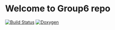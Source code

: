 # Welcome to  Group6   repo

[![Build Status](https://www.travis-ci.com/MaxBarber/2020_GROUP_6.svg?token=JpLoTUfbNK3BN4ZhsuyK&branch=master)](https://www.travis-ci.com/github/MaxBarber/2020_GROUP_6)
[![Doxygen](https://img.shields.io/badge/Doxygen-master-blue.svg)](https://maxbarber.github.io/2020_GROUP_6/html/)